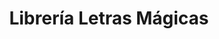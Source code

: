 ---
title: "Librería Letras Mágicas"
url: /ciudad-de-mexico/libreria-letras-magicas/
shop: Bücher
---